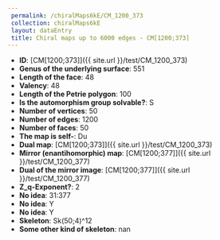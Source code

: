 ```yaml
--- 
 permalink: /chiralMaps6kE/CM_1200_373 
 collection: chiralMaps6kE
 layout: dataEntry
 title: Chiral maps up to 6000 edges - CM[1200;373]
---
```


- **ID**: [CM[1200;373]]({{ site.url }}/test/CM_1200_373)
- **Genus of the underlying surface**: 551
- **Length of the face**: 48
- **Valency**: 48
- **Length of the Petrie polygon**: 100
- **Is the automorphism group solvable?**: S
- **Number of vertices**: 50
- **Number of edges**: 1200
- **Number of faces**: 50
- **The map is self-**: Du
- **Dual map**: [CM[1200;373]]({{ site.url }}/test/CM_1200_373)
- **Mirror (enantihomorphic) map**: [CM[1200;377]]({{ site.url }}/test/CM_1200_377)
- **Dual of the mirror image**: [CM[1200;377]]({{ site.url }}/test/CM_1200_377)
- **Z_q-Exponent?**: 2
- **No idea**:  31:377
- **No idea**: Y
- **No idea**: Y
- **Skeleton**: Sk(50;4)^12
- **Some other kind of skeleton**: nan

